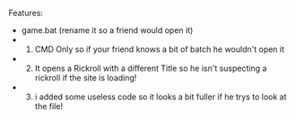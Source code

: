 Features:
- game.bat (rename it so a friend would open it)
-    1. CMD Only so if your friend knows a bit of batch he wouldn't open it
-    2. It opens a Rickroll with a different Title so he isn't suspecting a rickroll if the site is loading!
-    3. i added some useless code so it looks a bit fuller if he trys to look at the file!
